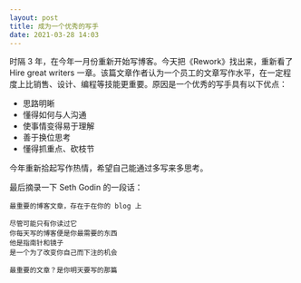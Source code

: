```yaml
---
layout: post
title: 成为一个优秀的写手
date: 2021-03-28 14:03
---
```


时隔 3 年，在今年一月份重新开始写博客。今天把《Rework》找出来，重新看了 Hire great writers 一章。该篇文章作者认为一个员工的文章写作水平，在一定程度上比销售、设计、编程等技能更重要。原因是一个优秀的写手具有以下优点：

- 思路明晰
- 懂得如何与人沟通
- 使事情变得易于理解
- 善于换位思考
- 懂得抓重点、砍枝节

今年重新拾起写作热情，希望自己能通过多写来多思考。

最后摘录一下 Seth Godin 的一段话：

    最重要的博客文章，存在于在你的 blog 上

    尽管可能只有你读过它
    你每天写的博客便是你最需要的东西
    他是指南针和镜子
    是一个为了改变你自己而下注的机会

    最重要的文章？是你明天要写的那篇

